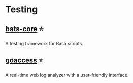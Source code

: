 # Testing

## [bats-core](https://github.com/bats-core/bats-core) :star:  

A testing framework for Bash scripts.

## [goaccess](https://goaccess.io/) :star:  

A real-time web log analyzer with a user-friendly interface.
